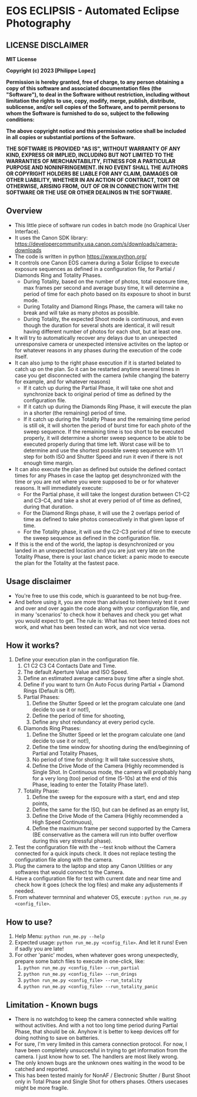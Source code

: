# EOS ECLIPSIS - Automated Eclipse Photography

## LICENSE DISCLAIMER
**MIT License**

**Copyright (c) 2023 [Philippe Lopez]**

**Permission is hereby granted, free of charge, to any person obtaining a copy**
**of this software and associated documentation files (the "Software"), to deal**
**in the Software without restriction, including without limitation the rights**
**to use, copy, modify, merge, publish, distribute, sublicense, and/or sell**
**copies of the Software, and to permit persons to whom the Software is**
**furnished to do so, subject to the following conditions:**

**The above copyright notice and this permission notice shall be included in all**
**copies or substantial portions of the Software.**

**THE SOFTWARE IS PROVIDED "AS IS", WITHOUT WARRANTY OF ANY KIND, EXPRESS OR**
**IMPLIED, INCLUDING BUT NOT LIMITED TO THE WARRANTIES OF MERCHANTABILITY,**
**FITNESS FOR A PARTICULAR PURPOSE AND NONINFRINGEMENT. IN NO EVENT SHALL THE**
**AUTHORS OR COPYRIGHT HOLDERS BE LIABLE FOR ANY CLAIM, DAMAGES OR OTHER**
**LIABILITY, WHETHER IN AN ACTION OF CONTRACT, TORT OR OTHERWISE, ARISING FROM,**
**OUT OF OR IN CONNECTION WITH THE SOFTWARE OR THE USE OR OTHER DEALINGS IN THE**
**SOFTWARE.**

## Overview
- This little piece of software run codes in batch mode (no Graphical User Interface).
- It uses the Canon SDK library: https://developercommunity.usa.canon.com/s/downloads/camera-downloads
- The code is written in python https://www.python.org/
- It controls one Canon EOS camera during a Solar Eclipse to execute exposure sequences 
as defined in a configuration file, for Partial / Diamonds Ring and Totality Phases.
    - During Totality, based on the number of photos, total exposure time, max frames per second
    and average busy time, it will determine a period of time for each photo based on its exposure
    to shoot in burst mode.
    - During Totality and Diamond Rings Phase, the camera will take no break and will take as many
    photos as possible.
    - During Totality, the expected Shoot mode is continuous, and even though the duration for 
    several shots are identical, it will result having different number of photos for each shot,
    but at least one.
- It will try to automatically recover any delays due to an unexpected unresponsive
camera or unexpected intensive activites on the laptop or for whatever reasons in any phases during 
the execution of the code itself.
- It can also jump to the right phase execution if it is started belated to catch up on the plan.
So it can be restarted anytime several times in case you get disconnected with the camera 
(while changing the baterry for example, and for whatever reasons) 
    - If it catch up during the Partial Phase, it will take one shot and synchronize back to original
    period of time as defined by the configuration file.
    - If it catch up during the Diamonds Ring Phase, it will execute the plan in a shorter (the 
    remaining) period of time.
    - If it catch up during the Totality Phase and the remaining time period is still ok, it will shorten
    the period of burst time for each photo of the sweep sequence. If the remaining time is too short to 
    be executed properly, it will determine a shorter sweep sequence to be able to be executed properly 
    during that time left. Worst case will be to determine and use the shortest possible sweep sequence 
    with 1/1 step for both ISO and Shutter Speed and run it even if there is not enough time margin.
- It can also execute the plan as defined but outside the defined contact times for any Phases
in case the laptop get desynchronized with the time or you are not where you were supposed 
to be or for whatever reasons. It will immediately execute:
    - For the Partial phase, it will take the longest duration between C1-C2 and C3-C4, and 
    take a shot at every period of of time as defined, during that duration.
    - For the Diamond Rings phase, it will use the 2 overlaps period of time as defined to take 
    photos consecutively in that given lapse of time.
    - For the Totality phase, it will use the C2-C3 period of time to execute the sweep
    sequence as defined in the configuration file.
- If this is the end of the world, the laptop is desynchronized or you landed in an unexpected 
location and you are just very late on the Totality Phase, there is your last chance ticket: 
a panic mode to execute the plan for the Totality at the fastest pace.

## Usage disclaimer
- You're free to use this code, which is guaranteed to be not bug-free.
- And before using it, you are more than advised to intensively test it over and over and over
again the code along with your configuration file, and in many 'scenarios' to check how it 
behaves and check you get what you would expect to get. The rule is: What has not been tested 
does not work, and what has been tested can work, and not vice versa.

## How it works?
1. Define your execution plan in the configuration file.
    1. C1 C2 C3 C4 Contacts Date and Time.
    2. The default Aperture Value and ISO Speed.
    3. Define an estimated average camera busy time after a single shot.
    4. Define if you want to turn On Auto Focus during Partial + Diamond Rings (Default is Off).
    5. Partial Phases:
        1. Define the Shutter Speed or let the program calculate one (and decide to use it or not!),
        2. Define the period of time for shooting,
        3. Define any shot redundancy at every period cycle.
    6. Diamonds Ring Phases:
        1. Define the Shutter Speed or let the program calculate one (and decide to use it or not!),
        2. Define the time window for shooting during the end/beginning of Partial and Totality Phases,
        3. No period of time for shoting: It will take successive shots,
        3. Define the Drive Mode of the Camera (Highly recommended is Single Shot. In Continuous mode, 
        the camera will propbably hang for a very long (too) period of time (5-10s) at the end of this 
        Phase, leading to enter the Totality Phase late!).
    7. Totality Phase:
        1. Define the sweep for the exposure with a start, end and step points,
        2. Define the same for the ISO, but can be defined as an empty list,
        3. Define the Drive Mode of the Camera (Highly recommended a High Speed Continuous),
        4. Define the maximum frame per second supported by the Camera (BE conservative as the camera will 
        run into buffer overflow during this very stressful phase).
2. Test the configuration file with the --test knob without the Camera connected for a quick inputs check.
It does not replace testing the configuration file along with the camera.
3. Plug the camera to the laptop and stop any Canon Utilities or any softwares that
would connect to the Camera.
4. Have a configuration file for test with current date and near time and check how it goes 
(check the log files) and make any adjustements if needed.
5. From whatever termninal and whatever OS, execute : `python run_me.py <config_file>`.

## How to use?
1. Help Menu: `python run_me.py --help`
2. Expected usage: `python run_me.py <config_file>`. And let it runs! Even if sadly you are late!
3. For other 'panic' modes, when whatever goes wrong unexpectedly, prepare some batch files to execute 
in one-click, like:
    1. `python run_me.py <config_file> --run_partial`
    2. `python run_me.py <config_file> --run_drings`
    3. `python run_me.py <config_file> --run_totality`
    4. `python run_me.py <config_file> --run_totality_panic`

## Limitation - Known bugs
- There is no watchdog to keep the camera connected while waiting without activities. And with a not 
too long time period during Partial Phase, that should be ok. Anyhow it is better to keep devices 
off for doing nothing to save on batteries.
- For sure, I'm very limited in this camera connection protocol. For now, I have been 
completely unsuccesful in trying to get information from the camera. I just know how to set. The handlers
are most likely wrong.
- The only known bugs are the unknown ones waiting in the wood to be catched and reported.
- This has been tested mainly for NonAF / Electronic Shutter / Burst Shoot only in Total Phase and 
Single Shot for others phases. Others usecases might be more fragile.